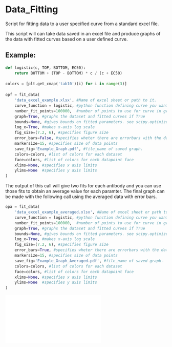 # Data_Fitting
Script for fitting data to a user specified curve from a standard excel file.


This script will can take data saved in an excel file and produce graphs of the data with fitted curves based on a user defined curve.

## Example:

```python
def logistic(c, TOP, BOTTOM, EC50):
    return BOTTOM + (TOP - BOTTOM) * c / (c + EC50)

colors = [plt.get_cmap('tab10')(i) for i in range(3)]

opf = fit_data(
    'data_excel_example.xlsx', #Name of excel sheet or path to it.
    curve_function = logistic, #python function defining curve you want to fit
    number_fit_points=100000,  #number of points to use for curve in graph, higher means smoother
    graph=True, #graphs the dataset and fitted curves if True
    bounds=None, #gives bounds on fitted parameters. see scipy.optimize.curve_fit
    log_x=True, #makes x-axis log scale
    fig_size=(7.2, 6), #specifies figure size
    error_bars=False, #specifies wheter there are errorbars with the data
    markersize=15, #specifies size of data points
    save_fig='Example_Graph.pdf', #file_name of saved graph.
    colors=colors, #list of colors for each dataset
    face=colors, #list of colors for each datapoint face
    xlims=None, #specifies x axis limits
    ylims=None  #specifies y axis limits
)
```
The output of this call will give two fits for each antibody and you can use those fits to obtain an average value for each paramter.
The final graph can be made with the following call using the averaged data with error bars.

```python
opa = fit_data(
    'data_excel_example_averaged.xlsx', #Name of excel sheet or path to it.
    curve_function = logistic, #python function defining curve you want to fit
    number_fit_points=100000,  #number of points to use for curve in graph, higher means smoother
    graph=True, #graphs the dataset and fitted curves if True
    bounds=None, #gives bounds on fitted parameters. see scipy.optimize.curve_fit
    log_x=True, #makes x-axis log scale
    fig_size=(7.2, 6), #specifies figure size
    error_bars=True, #specifies wheter there are errorbars with the data
    markersize=15, #specifies size of data points
    save_fig='Example_Graph_Averaged.pdf', #file_name of saved graph.
    colors=colors, #list of colors for each dataset
    face=colors, #list of colors for each datapoint face
    xlims=None, #specifies x axis limits
    ylims=None  #specifies y axis limits
)
```
![](Example_Graph_Averaged.pdf)
